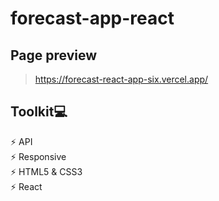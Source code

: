 # forecast-app-react
## Page preview
> https://forecast-react-app-six.vercel.app/

## Toolkit💻
⚡ API                                                                                                                                                            
⚡️ Responsive                                                            
⚡️ HTML5 & CSS3                                                                                  
⚡️ React                                                                                  

